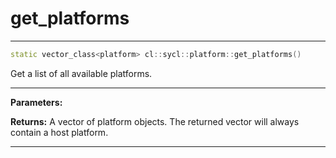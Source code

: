 # get_platforms

---

```cpp
static vector_class<platform> cl::sycl::platform::get_platforms()
```


Get a list of all available platforms. 


---
**Parameters:**

**Returns:** A vector of platform objects. The returned vector will always contain a host platform. 

---
